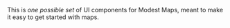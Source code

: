 This is _one possible set_ of UI components for Modest Maps, meant to make it
easy to get started with maps.

